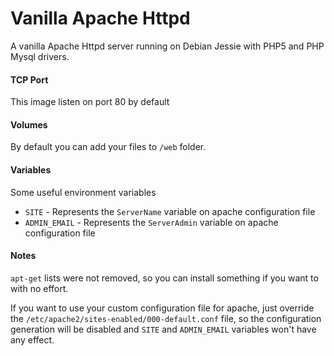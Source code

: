 # Vanilla Apache Httpd

A vanilla Apache Httpd server running on Debian Jessie with PHP5 and PHP Mysql drivers.

#### TCP Port

This image listen on port 80 by default

#### Volumes

By default you can add your files to `/web` folder.

#### Variables

Some useful environment variables

* `SITE` - Represents the `ServerName` variable on apache configuration file
* `ADMIN_EMAIL` - Represents the `ServerAdmin` variable on apache configuration file

#### Notes

`apt-get` lists were not removed, so you can install something if you want to with no effort.

If you want to use your custom configuration file for apache, just override the `/etc/apache2/sites-enabled/000-default.conf` file, so the configuration generation will be disabled and `SITE` and `ADMIN_EMAIL` variables won't have any effect. 



#### 